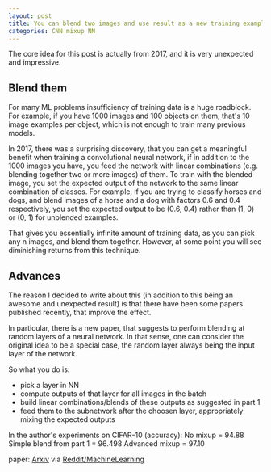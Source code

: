 ```yaml
---
layout: post
title: You can blend two images and use result as a new training example
categories: CNN mixup NN
---
```


The core idea for this post is actually from 2017, and it is very unexpected and impressive.

## Blend them

For many ML problems insufficiency of training data is a huge roadblock. For example,
if you have 1000 images and 100 objects on them, that's 10 image examples per object,
which is not enough to train many previous models.

In 2017, there was a surprising discovery, that you can get a meaningful benefit when training
a convolutional neural network, if in addition to the 1000 images you have, you feed the network
with linear combinations (e.g. blending together two or more images) of them. To train with the
blended image, you set the expected output of the network to the same linear combination of classes.
For example, if you are trying to classify horses and dogs, and blend images of a horse and a dog
with factors 0.6 and 0.4 respectively, you set the expected output to be (0.6, 0.4) rather than
(1, 0) or (0, 1) for unblended examples.

That gives you essentially infinite amount of training data, as you can pick any n images,
and blend them together. However, at some point you will see diminishing returns from this technique.

## Advances

The reason I decided to write about this (in addition to this being an awesome and unexpected result)
is that there have been some papers published recently, that improve the effect.

In particular, there is a new paper, that suggests to perform blending at random layers
of a neural network. In that sense, one can consider the original idea to be a special case,
the random layer always being the input layer of the network.

So what you do is:
- pick a layer in NN
- compute outputs of that layer for all images in the batch
- build linear combinations/blends of these outputs as suggested in part 1
- feed them to the subnetwork after the choosen layer, appropriately mixing the expected outputs

In the author's experiments on CIFAR-10 (accuracy):
No mixup = 94.88
Simple blend from part 1 = 96.498
Advanced mixup = 97.10


paper: [Arxiv](https://arxiv.org/abs/1806.05236)
via [Reddit/MachineLearning](https://www.reddit.com/r/MachineLearning/comments/8xz63l/r_manifold_mixup_encouraging_meaningful/)